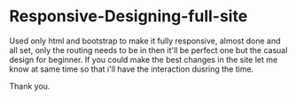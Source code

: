 # Responsive-Designing-full-site
Used only html and bootstrap to make it fully responsive, almost done and all set, only the routing needs to be in then it'll be perfect one but the casual design for beginner. 
If you could make the best changes in the site let me know at same time so that i'll have the interaction dusring the time.

Thank you.
